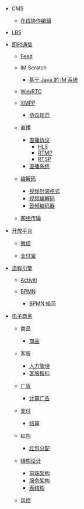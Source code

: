   - CMS
    - [在线协作编辑](/CMS/在线协作编辑.md)
  - [LBS](/LBS/README.md)
    
  - [即时通信](/即时通信/README.md)
    - [Feed](/即时通信/Feed/README.md)
      
    - IM Scratch
      - [基于 Java 的 IM 系统](/即时通信/IM%20Scratch/基于%20Java%20的%20IM%20系统.md)
    - [WebRTC](/即时通信/WebRTC/README.md)
      
    - [XMPP](/即时通信/XMPP/README.md)
      - [协议规范](/即时通信/XMPP/协议规范.md)
    - 直播
      - [直播协议](/即时通信/直播/直播协议/README.md)
        - [HLS](/即时通信/直播/直播协议/HLS.md)
        - [RTMP](/即时通信/直播/直播协议/RTMP.md)
        - [RTSP](/即时通信/直播/直播协议/RTSP.md)
      - [直播系统](/即时通信/直播/直播系统/README.md)
        
    - [编解码](/即时通信/编解码/README.md)
      - [视频封装格式](/即时通信/编解码/视频封装格式.md)
      - [视频编解码](/即时通信/编解码/视频编解码.md)
      - [音频编码器](/即时通信/编解码/音频编码器.md)
    - [网络传输](/即时通信/网络传输/README.md)
      
  - [开放平台](/开放平台/README.md)
    - [微信](/开放平台/微信/README.md)
      
    - [支付宝](/开放平台/支付宝/README.md)
      
  - [流程引擎](/流程引擎/README.md)
    - [Activiti](/流程引擎/Activiti/README.md)
      
    - [BPMN](/流程引擎/BPMN/README.md)
      - [BPMN 规范](/流程引擎/BPMN/BPMN%20规范.md)
  - [电子商务](/电子商务/README.md)
    - 商品
      - [商品](/电子商务/商品/商品.md)
    - 客服
      - [人力管理](/电子商务/客服/人力管理.md)
      - [客服指标](/电子商务/客服/客服指标.md)
    - [广告](/电子商务/广告/README.md)
      - [计算广告](/电子商务/广告/计算广告.md)
    - [支付](/电子商务/支付/README.md)
      - [结算](/电子商务/支付/结算/README.md)
        
    - 红包
      - [红包分配](/电子商务/红包/红包分配.md)
    - [结构设计](/电子商务/结构设计/README.md)
      - [前端架构](/电子商务/结构设计/前端架构.md)
      - [服务架构](/电子商务/结构设计/服务架构.md)
      - [表结构](/电子商务/结构设计/表结构.md)
    - [风控](/电子商务/风控/README.md)
      